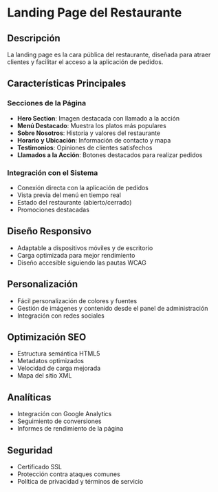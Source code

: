 # Landing Page del Restaurante

## Descripción
La landing page es la cara pública del restaurante, diseñada para atraer clientes y facilitar el acceso a la aplicación de pedidos.

## Características Principales

### Secciones de la Página
- **Hero Section**: Imagen destacada con llamado a la acción
- **Menú Destacado**: Muestra los platos más populares
- **Sobre Nosotros**: Historia y valores del restaurante
- **Horario y Ubicación**: Información de contacto y mapa
- **Testimonios**: Opiniones de clientes satisfechos
- **Llamados a la Acción**: Botones destacados para realizar pedidos

### Integración con el Sistema
- Conexión directa con la aplicación de pedidos
- Vista previa del menú en tiempo real
- Estado del restaurante (abierto/cerrado)
- Promociones destacadas

## Diseño Responsivo
- Adaptable a dispositivos móviles y de escritorio
- Carga optimizada para mejor rendimiento
- Diseño accesible siguiendo las pautas WCAG

## Personalización
- Fácil personalización de colores y fuentes
- Gestión de imágenes y contenido desde el panel de administración
- Integración con redes sociales

## Optimización SEO
- Estructura semántica HTML5
- Metadatos optimizados
- Velocidad de carga mejorada
- Mapa del sitio XML

## Analíticas
- Integración con Google Analytics
- Seguimiento de conversiones
- Informes de rendimiento de la página

## Seguridad
- Certificado SSL
- Protección contra ataques comunes
- Política de privacidad y términos de servicio
